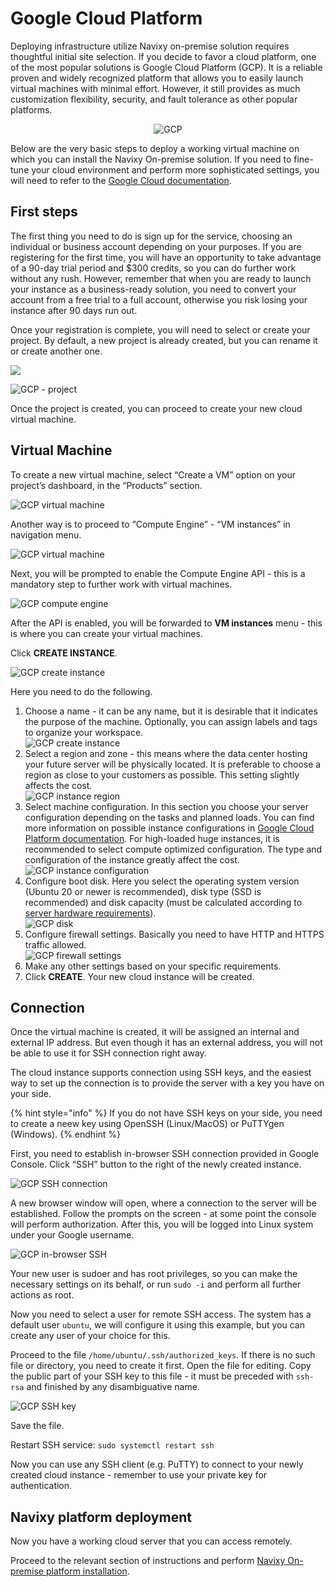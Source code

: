 # Google Cloud Platform

Deploying infrastructure utilize Navixy on-premise solution requires thoughtful initial site selection. If you decide to favor a cloud platform, one of the most popular solutions is Google Cloud Platform (GCP). It is a reliable proven and widely recognized platform that allows you to easily launch virtual machines with minimal effort. However, it still provides as much customization flexibility, security, and fault tolerance as other popular platforms.

<div align="center"><img src="../../../on-premise/on-premise/cloud-deployment/attachments/image-20231228-134130.png" alt="GCP"></div>

Below are the very basic steps to deploy a working virtual machine on which you can install the Navixy On-premise solution. If you need to fine-tune your cloud environment and perform more sophisticated settings, you will need to refer to the [Google Cloud documentation](https://cloud.google.com/docs/).

## First steps

The first thing you need to do is sign up for the service, choosing an individual or business account depending on your purposes. If you are registering for the first time, you will have an opportunity to take advantage of a 90-day trial period and $300 credits, so you can do further work without any rush. However, remember that when you are ready to launch your instance as a business-ready solution, you need to convert your account from a free trial to a full account, otherwise you risk losing your instance after 90 days run out.

Once your registration is complete, you will need to select or create your project. By default, a new project is already created, but you can rename it or create another one.

![](../../../on-premise/on-premise/cloud-deployment/attachments/image-20231228-141628.png)

![GCP - project](../../../on-premise/on-premise/cloud-deployment/attachments/image-20231228-141659.png)

Once the project is created, you can proceed to create your new cloud virtual machine.

## Virtual Machine

To create a new virtual machine, select “Create a VM” option on your project’s dashboard, in the “Products” section.

![GCP virtual machine](../../../on-premise/on-premise/cloud-deployment/attachments/image-20231228-145129.png)

Another way is to proceed to “Compute Engine” - “VM instances” in navigation menu.

![GCP virtual machine](../../../on-premise/on-premise/cloud-deployment/attachments/image-20231228-145315.png)

Next, you will be prompted to enable the Compute Engine API - this is a mandatory step to further work with virtual machines.

![GCP compute engine](../../../on-premise/on-premise/cloud-deployment/attachments/image-20231228-145643.png)

After the API is enabled, you will be forwarded to **VM instances** menu - this is where you can create your virtual machines.

Click **CREATE INSTANCE**.

![GCP create instance](../../../on-premise/on-premise/cloud-deployment/attachments/image-20240116-123112.png)

Here you need to do the following.

1. Choose a name - it can be any name, but it is desirable that it indicates the purpose of the machine. Optionally, you can assign labels and tags to organize your workspace.\
   <img src="../../../on-premise/on-premise/cloud-deployment/attachments/image-20240117-131953.png" alt="GCP create instance" data-size="original">
2. Select a region and zone - this means where the data center hosting your future server will be physically located. It is preferable to choose a region as close to your customers as possible. This setting slightly affects the cost.\
   <img src="../../../on-premise/on-premise/cloud-deployment/attachments/image-20240117-132016.png" alt="GCP instance region" data-size="original">
3. Select machine configuration. In this section you choose your server configuration depending on the tasks and planned loads. You can find more information on possible instance configurations in [Google Cloud Platform documentation](https://cloud.google.com/compute/docs/instances). For high-loaded huge instances, it is recommended to select compute optimized configuration. The type and configuration of the instance greatly affect the cost.\
   ![GCP instance configuration](../../../on-premise/on-premise/cloud-deployment/attachments/image-20240117-132153.png)
4. Configure boot disk. Here you select the operating system version (Ubuntu 20 or newer is recommended), disk type (SSD is recommended) and disk capacity (must be calculated according to [server hardware requirements](../requirements/server-hardware.md)).\
   ![GCP disk](../../../on-premise/on-premise/cloud-deployment/attachments/image-20240117-132329.png)
5. Configure firewall settings. Basically you need to have HTTP and HTTPS traffic allowed.\
   ![GCP firewall settings](../../../on-premise/on-premise/cloud-deployment/attachments/image-20240117-132502.png)
6. Make any other settings based on your specific requirements.
7. Click **CREATE**. Your new cloud instance will be created.

## Connection

Once the virtual machine is created, it will be assigned an internal and external IP address. But even though it has an external address, you will not be able to use it for SSH connection right away.

The cloud instance supports connection using SSH keys, and the easiest way to set up the connection is to provide the server with a key you have on your side.

{% hint style="info" %}
If you do not have SSH keys on your side, you need to create a neew key using OpenSSH (Linux/MacOS) or PuTTYgen (Windows).
{% endhint %}

First, you need to establish in-browser SSH connection provided in Google Console. Click “SSH” button to the right of the newly created instance.

![GCP SSH connection](../../../on-premise/on-premise/cloud-deployment/attachments/image-20240117-133809.png)

A new browser window will open, where a connection to the server will be established. Follow the prompts on the screen - at some point the console will perform authorization. After this, you will be logged into Linux system under your Google username.

![GCP in-browser SSH](../../../on-premise/on-premise/cloud-deployment/attachments/image-20240117-134819.png)

Your new user is sudoer and has root privileges, so you can make the necessary settings on its behalf, or run `sudo -i` and perform all further actions as root.

Now you need to select a user for remote SSH access. The system has a default user `ubuntu`, we will configure it using this example, but you can create any user of your choice for this.

Proceed to the file `/home/ubuntu/.ssh/authorized_keys`. If there is no such file or directory, you need to create it first. Open the file for editing. Copy the public part of your SSH key to this file - it must be preceded with `ssh-rsa` and finished by any disambiguative name.

![GCP SSH key](../../../on-premise/on-premise/cloud-deployment/attachments/image-20240117-141222.png)

Save the file.

Restart SSH service: `sudo systemctl restart ssh`

Now you can use any SSH client (e.g. PuTTY) to connect to your newly created cloud instance - remember to use your private key for authentication.

## Navixy platform deployment

Now you have a working cloud server that you can access remotely.

Proceed to the relevant section of instructions and perform [Navixy On-premise platform installation](../installation/advanced-installation/).

